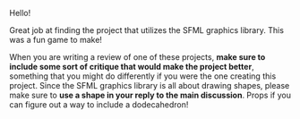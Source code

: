 Hello! 

Great job at finding the project that utilizes the SFML graphics library. This was a fun game to make!

When you are writing a review of one of these projects, **make sure to include some sort of critique that would make the project better**, something that you might do differently if you were the one creating this project.
Since the SFML graphics library is all about drawing shapes, please make sure to **use a shape in your reply to the main discussion**. Props if you can figure out a way to include a dodecahedron!
